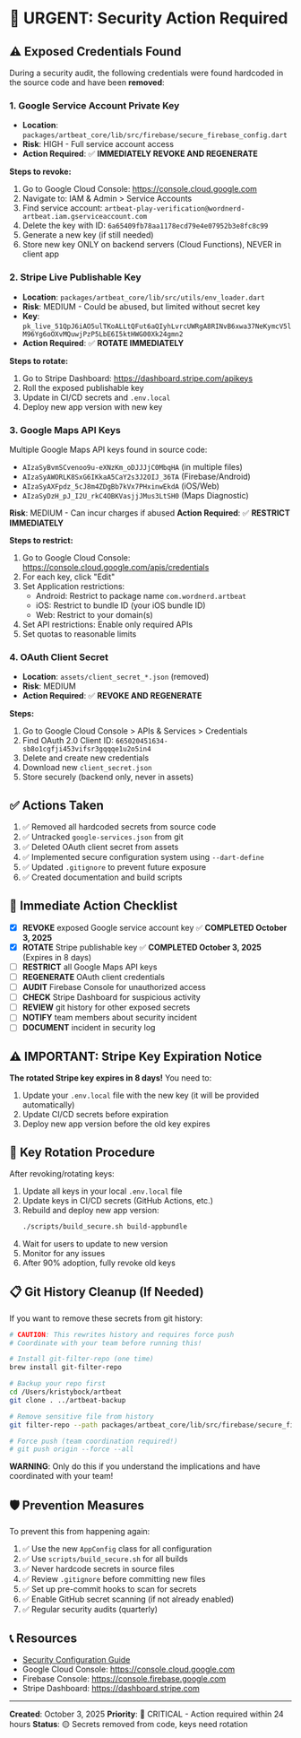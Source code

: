 # 🔐 URGENT: Security Action Required

## ⚠️ Exposed Credentials Found

During a security audit, the following credentials were found hardcoded in the source code and have been **removed**:

### 1. Google Service Account Private Key
- **Location**: `packages/artbeat_core/lib/src/firebase/secure_firebase_config.dart`
- **Risk**: HIGH - Full service account access
- **Action Required**: ✅ **IMMEDIATELY REVOKE AND REGENERATE**

**Steps to revoke:**
1. Go to Google Cloud Console: https://console.cloud.google.com
2. Navigate to: IAM & Admin > Service Accounts
3. Find service account: `artbeat-play-verification@wordnerd-artbeat.iam.gserviceaccount.com`
4. Delete the key with ID: `6a65409fb78aa1178ecd79e4e07952b3e8fc8c99`
5. Generate a new key (if still needed)
6. Store new key ONLY on backend servers (Cloud Functions), NEVER in client app

### 2. Stripe Live Publishable Key
- **Location**: `packages/artbeat_core/lib/src/utils/env_loader.dart`
- **Risk**: MEDIUM - Could be abused, but limited without secret key
- **Key**: `pk_live_51QpJ6iAO5ulTKoALLtQFut6aQIyhLvrcUWRgA8RINvB6xwa37NeKymcV5lM96Yg6oOXvMQuwjPzP5LbE6I5ktHWG00Xk24gmn2`
- **Action Required**: ✅ **ROTATE IMMEDIATELY**

**Steps to rotate:**
1. Go to Stripe Dashboard: https://dashboard.stripe.com/apikeys
2. Roll the exposed publishable key
3. Update in CI/CD secrets and `.env.local`
4. Deploy new app version with new key

### 3. Google Maps API Keys
Multiple Google Maps API keys found in source code:
- `AIzaSyBvmSCvenoo9u-eXNzKm_oDJJJjC0MbqHA` (in multiple files)
- `AIzaSyAWORLK8SxG6IKkaA5CaY2s3J2OIJ_36TA` (Firebase/Android)
- `AIzaSyAXFpdz_5cJ8m4ZDgBb7kVx7PHxinwEkdA` (iOS/Web)
- `AIzaSyDzH_pJ_I2U_rkC4OBKVasjjJMus3LtSH0` (Maps Diagnostic)

**Risk**: MEDIUM - Can incur charges if abused
**Action Required**: ✅ **RESTRICT IMMEDIATELY**

**Steps to restrict:**
1. Go to Google Cloud Console: https://console.cloud.google.com/apis/credentials
2. For each key, click "Edit"
3. Set Application restrictions:
   - Android: Restrict to package name `com.wordnerd.artbeat`
   - iOS: Restrict to bundle ID (your iOS bundle ID)
   - Web: Restrict to your domain(s)
4. Set API restrictions: Enable only required APIs
5. Set quotas to reasonable limits

### 4. OAuth Client Secret
- **Location**: `assets/client_secret_*.json` (removed)
- **Risk**: MEDIUM
- **Action Required**: ✅ **REVOKE AND REGENERATE**

**Steps:**
1. Go to Google Cloud Console > APIs & Services > Credentials
2. Find OAuth 2.0 Client ID: `665020451634-sb8o1cgfji453vifsr3gqqqe1u2o5in4`
3. Delete and create new credentials
4. Download new `client_secret.json`
5. Store securely (backend only, never in assets)

## ✅ Actions Taken

1. ✅ Removed all hardcoded secrets from source code
2. ✅ Untracked `google-services.json` from git
3. ✅ Deleted OAuth client secret from assets
4. ✅ Implemented secure configuration system using `--dart-define`
5. ✅ Updated `.gitignore` to prevent future exposure
6. ✅ Created documentation and build scripts

## 🚨 Immediate Action Checklist

- [x] **REVOKE** exposed Google service account key ✅ **COMPLETED October 3, 2025**
- [x] **ROTATE** Stripe publishable key ✅ **COMPLETED October 3, 2025** (Expires in 8 days)
- [ ] **RESTRICT** all Google Maps API keys
- [ ] **REGENERATE** OAuth client credentials
- [ ] **AUDIT** Firebase Console for unauthorized access
- [ ] **CHECK** Stripe Dashboard for suspicious activity
- [ ] **REVIEW** git history for other exposed secrets
- [ ] **NOTIFY** team members about security incident
- [ ] **DOCUMENT** incident in security log

## ⚠️ IMPORTANT: Stripe Key Expiration Notice

**The rotated Stripe key expires in 8 days!** You need to:
1. Update your `.env.local` file with the new key (it will be provided automatically)
2. Update CI/CD secrets before expiration
3. Deploy new app version before the old key expires

## 🔄 Key Rotation Procedure

After revoking/rotating keys:

1. Update all keys in your local `.env.local` file
2. Update keys in CI/CD secrets (GitHub Actions, etc.)
3. Rebuild and deploy new app version:
   ```bash
   ./scripts/build_secure.sh build-appbundle
   ```
4. Wait for users to update to new version
5. Monitor for any issues
6. After 90% adoption, fully revoke old keys

## 📋 Git History Cleanup (If Needed)

If you want to remove these secrets from git history:

```bash
# CAUTION: This rewrites history and requires force push
# Coordinate with your team before running this!

# Install git-filter-repo (one time)
brew install git-filter-repo

# Backup your repo first
cd /Users/kristybock/artbeat
git clone . ../artbeat-backup

# Remove sensitive file from history
git filter-repo --path packages/artbeat_core/lib/src/firebase/secure_firebase_config.dart --invert-paths

# Force push (team coordination required!)
# git push origin --force --all
```

**WARNING**: Only do this if you understand the implications and have coordinated with your team!

## 🛡️ Prevention Measures

To prevent this from happening again:

1. ✅ Use the new `AppConfig` class for all configuration
2. ✅ Use `scripts/build_secure.sh` for all builds
3. ✅ Never hardcode secrets in source files
4. ✅ Review `.gitignore` before committing new files
5. ✅ Set up pre-commit hooks to scan for secrets
6. ✅ Enable GitHub secret scanning (if not already enabled)
7. ✅ Regular security audits (quarterly)

## 📞 Resources

- [Security Configuration Guide](./SECURITY_CONFIGURATION.md)
- Google Cloud Console: https://console.cloud.google.com
- Firebase Console: https://console.firebase.google.com
- Stripe Dashboard: https://dashboard.stripe.com

---

**Created**: October 3, 2025
**Priority**: 🚨 CRITICAL - Action required within 24 hours
**Status**: 🟡 Secrets removed from code, keys need rotation
